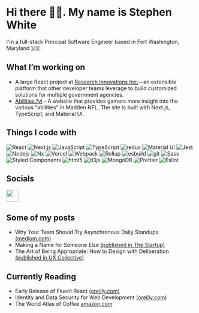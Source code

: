 # Hi there 👋🏾. My name is Stephen White
I'm a full-stack Principal Software Engineer based in Fort Washington, Maryland 🇺🇸.

## What I’m working on
- A large React project at [Research Innovations Inc.](https://www.researchinnovations.com/)—an extensible platform that other developer teams leverage to build customized solutions for multiple government agencies.
- [Abilities.fyi](https://www.abilities.fyi/abilities) - A website that provides gamers more insight into the various "abilities" in
Madden NFL. The site is built with Next.js, TypeScript, and Material UI.

## Things I code with
<p>
  <img alt="React" src="https://img.shields.io/badge/-React-45b8d8?style=flat-square&logo=react&logoColor=white" />
  <img alt="Next.js" src="https://img.shields.io/badge/next.js-000000?style=flat-square&logo=nextdotjs&logoColor=white" />
  <img alt="JavaScript" src="https://shields.io/badge/JavaScript-F7DF1E?logo=JavaScript&logoColor=000&style=flat-square" />
  <img alt="TypeScript" src="https://img.shields.io/badge/-TypeScript-007ACC?style=flat-square&logo=typescript&logoColor=white" />
  <img alt="redux" src="https://img.shields.io/badge/-Redux-764ABC?style=flat-square&logo=redux&logoColor=white" />
  <img alt="Material UI" src="https://img.shields.io/badge/-Material_UI-3399ff?style=flat-square&logo=mui&logoColor=white" />
  <img alt="Jest" src="https://shields.io/badge/jest-c8c9cc?logo=jest&logoColor=111&style=flat-square" />
  <img alt="Nodejs" src="https://img.shields.io/badge/-Nodejs-43853d?style=flat-square&logo=Node.js&logoColor=white" />
  <img alt="Nx" src="https://img.shields.io/badge/-Nx-64748b?style=flat-square&logo=nx&logoColor=white" />
  <img alt="Vercel" src="https://img.shields.io/badge/-Vercel-000000?style=flat-square&logo=vercel&logoColor=white" />
  <img alt="Webpack" src="https://img.shields.io/badge/-Webpack-8DD6F9?style=flat-square&logo=webpack&logoColor=white" /> 
  <img alt="Rollup" src="https://img.shields.io/badge/-Rollup-EC4A3F?style=flat-square&logo=rollup.js&logoColor=white" />
  <img alt="esbuild" src="https://shields.io/badge/esbuild-F7DF1E?logo=esbuild&logoColor=000&style=flat-square" />
  <img alt="git" src="https://img.shields.io/badge/-Git-F05032?style=flat-square&logo=git&logoColor=white" />
  <img alt="Sass" src="https://img.shields.io/badge/-Sass-CC6699?style=flat-square&logo=sass&logoColor=white" />
  <img alt="Styled Components" src="https://img.shields.io/badge/-Styled_Components-db7092?style=flat-square&logo=styled-components&logoColor=white" />
  <img alt="html5" src="https://img.shields.io/badge/-HTML5-E34F26?style=flat-square&logo=html5&logoColor=white" />
  <img alt="d3js" src="https://img.shields.io/badge/-D3.js-F9A03C?style=flat-square&logo=d3.js&logoColor=white" />
  <img alt="MongoDB" src="https://img.shields.io/badge/-MongoDB-13aa52?style=flat-square&logo=mongodb&logoColor=white" />
  <img alt="Prettier" src="https://img.shields.io/badge/-Prettier-F7B93E?style=flat-square&logo=prettier&logoColor=fff" />
  <img alt="Eslint" src="https://img.shields.io/badge/-ESlint-4b32c3?style=flat-square&logo=eslint&logoColor=white" />
</p>

## Socials
<p>
  <a href="https://www.linkedin.com/in/stephenw1016/" target="_blank" rel="noreferrer"><img src="https://raw.githubusercontent.com/danielcranney/readme-generator/main/public/icons/socials/linkedin.svg" width="32" height="32" /></a>
</p>

## Some of my posts
- Why Your Team Should Try Asynchronous Daily Standups [(medium.com)](https://medium.com/p/87f1b809e5c8)
- Making a Name for Someone Else [(published in The Startup)](https://medium.com/p/e616abf4c131)
- The Art of Being Appropriate: How to Design with Deliberation [(published in UX Collective)](https://uxdesign.cc/be-appropriate-2eb27f3ab52f)

## Currently Reading
- Early Release of Fluent React [(oreilly.com)](https://learning.oreilly.com/library/view/fluent-react/9781098138707/)
- Identity and Data Security for Web Development [(oreilly.com)](https://learning.oreilly.com/library/view/identity-and-data/9781491937006/)
- The World Atlas of Coffee [amazon.com](https://www.amazon.com/dp/1784724297?tag=jimseven-20&geniuslink=true)
